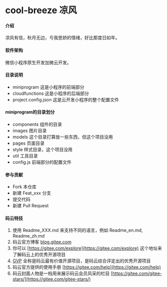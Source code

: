 # cool-breeze 凉风

#### 介绍
凉风有信，秋月无边，亏我思娇的情绪，好比那度日如年。

#### 软件架构
微信小程序原生开发加微云开发。


#### 目录说明

-  miniprogram
这是小程序的前端部分  
-  cloudfunctions
这是小程序的后端部分
-  project.config.json
这是云开发小程序的整个配置文件

#### miniprogram的目录划分

-  components
组件的目录
-  images
图片目录
-  models
这个目录打算放一些东西，但这个项目没用
-  pages
页面目录
-  style
样式目录，这个项目没用
-  util
工具目录
-  config.js
前端部分的配置文件

#### 参与贡献

-  Fork 本仓库
-  新建 Feat_xxx 分支
-  提交代码
-  新建 Pull Request


#### 码云特技

1.  使用 Readme\_XXX.md 来支持不同的语言，例如 Readme\_en.md, Readme\_zh.md
2.  码云官方博客 [blog.gitee.com](https://blog.gitee.com)
3.  你可以 [https://gitee.com/explore](https://gitee.com/explore) 这个地址来了解码云上的优秀开源项目
4.  [GVP](https://gitee.com/gvp) 全称是码云最有价值开源项目，是码云综合评定出的优秀开源项目
5.  码云官方提供的使用手册 [https://gitee.com/help](https://gitee.com/help)
6.  码云封面人物是一档用来展示码云会员风采的栏目 [https://gitee.com/gitee-stars/](https://gitee.com/gitee-stars/)

